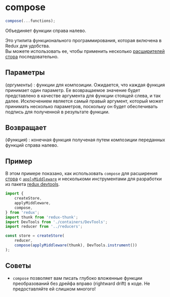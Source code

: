 # compose

```js
compose(...functions);
```

Объединяет функции справа налево.

Это утилита функционального программирования, которая включена в Redux для удобства.  
Вы можете использовать ее, чтобы применить несколько [расширителей стора](../Glossary.md#store-enhancer) последовательно.

## Параметры

(_аргументы_)
: функции для композиции. Ожидается, что каждая функция принимает один параметр. Ее возвращаемое значение будет представлено в качестве аргумента для функции стоящей слева, и так далее. Исключением является самый правый аргумент, который может принимать несколько параметров, поскольку он будет обеспечивать подпись для полученной в результате функции.

## Возвращает

(_Функция_)
: конечная функция полученая путем композиции переданных функций справа налево.

## Пример

В этом примере показано, как использовать `compose` для расширения [стора](Store.md) с [`applyMiddleware`](applyMiddleware.md) и несколькоми инструментами для разработки из пакета [redux devtools](https://github.com/gaearon/redux-devtools).

```js
import {
    createStore,
    applyMiddleware,
    compose,
} from 'redux';
import thunk from 'redux-thunk';
import DevTools from './containers/DevTools';
import reducer from '../reducers';

const store = createStore(
    reducer,
    compose(applyMiddleware(thunk), DevTools.instrument())
);
```

## Советы

-   `compose` позволяет вам писать глубоко вложенные функции преобразований без дрейфа вправо (rightward drift) в коде. Не предоставляйте ей слишком многого!
